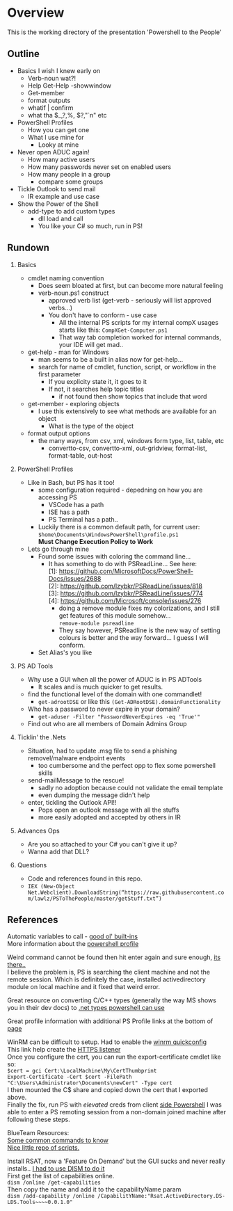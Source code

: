 # Overview

This is the working directory of the presentation 'Powershell to the People'


## Outline

* Basics I wish I knew early on
    * Verb-noun wat?!
    * Help Get-Help -showwindow
    * Get-member
    * format outputs
    * whatif | confirm
    * what tha $_,?,%, $?,"`n" etc
* PowerShell Profiles
    * How you can get one
    * What I use mine for
        * Looky at mine
* Never open ADUC again!
    * How many active users
    * How many passwords never set on enabled users
    * How many people in a group
        * compare some groups
* Tickle Outlook to send mail
    * IR example and use case
* Show the Power of the Shell
    * add-type to add custom types  
        * dll load and call
        * You like your C# so much, run in PS!




## Rundown

1. Basics
    * cmdlet naming convention
        * Does seem bloated at first, but can become more natural feeling  
        * verb-noun.ps1 construct
            * approved verb list (get-verb - seriously will list approved verbs...)
            * You don't have to conform - use case
                * All the internal PS scripts for my internal compX usages starts like this:
                    `CompXGet-Computer.ps1`
                * That way tab completion worked for internal commands, your IDE will get mad..
    * get-help - man for Windows
        * man seems to be a built in alias now for get-help...
        * search for name of cmdlet, function, script, or workflow in the first parameter 
            * If you explicity state it, it goes to it
            * If not, it searches help topic titles
                * if not found then show topics that include that word
    * get-member - exploring objects
        * I use this extensively to see what methods are available for an object
            * What is the type of the object
    * format output options
        * the many ways, from csv, xml, windows form type, list, table, etc
            * convertto-csv, convertto-xml, out-gridview, format-list, format-table, out-host

2. PowerShell Profiles
    * Like in Bash, but PS has it too!
        * some configuration required - depedning on how you are accessing PS
            * VSCode has a path
            * ISE has a path
            * PS Terminal has a path..
        * Luckily there is a common default path, for current user:
            `$home\Documents\WindowsPowerShell\profile.ps1`  
        **Must Change Execution Policy to Work** 
    * Lets go through mine
        * Found some issues with coloring the command line... 
            * It has something to do with PSReadLine... See here:   
                [1]: https://github.com/MicrosoftDocs/PowerShell-Docs/issues/2688  
                [2]: https://github.com/lzybkr/PSReadLine/issues/818  
                [3]: https://github.com/lzybkr/PSReadLine/issues/774  
                [4]: https://github.com/Microsoft/console/issues/276  
                * doing a remove module fixes my colorizations, and I still get features of this module somehow...  
                `remove-module psreadline`  
                * They say however, PSReadline is the new way of setting colours is better and the way forward... I guess I will conform.  
        * Set Alias's you like  


3. PS AD Tools
    * Why use a GUI when all the power of ADUC is in PS ADTools
        * It scales and is much quicker to get results.
    * find the functional level of the domain with one commandlet!  
        * `get-adrootDSE` or like this `(Get-ADRootDSE).domainFunctionality`
    * Who has a password to never expire in your domain?  
        * `get-aduser -Filter "PasswordNeverExpires -eq 'True'"`
    * Find out who are all members of Domain Admins Group

4. Ticklin' the .Nets
    * Situation, had to update .msg file to send a phishing removel/malware endpoint events
        * too cumbersome and the perfect opp to flex some powershell skills
    * send-mailMessage to the rescue!
        * sadly no adoption because could not validate the email template
        * even dumping the message didn't help
    * enter, tickling the Outlook API!!
        * Pops open an outlook message with all the stuffs
        * more easily adopted and accepted by others in IR

5. Advances Ops
    * Are you so attached to your C# you can't give it up?
    * Wanna add that DLL?  

6. Questions
    * Code and references found in this repo.
    * `IEX (New-Object Net.Webclient).DownloadString(“https://raw.githubusercontent.com/lawlz/PSToThePeople/master/getStuff.txt”)`





## References

Automatic variables to call - [good ol' built-ins](https://docs.microsoft.com/en-us/powershell/module/microsoft.powershell.core/about/about_automatic_variables?view=powershell-6)  
More information about the [powershell profile](https://docs.microsoft.com/en-us/powershell/module/microsoft.powershell.core/about/about_prompts?view=powershell-5.1  )

Weird command cannot be found then hit enter again and sure enough, [its there..](https://social.msdn.microsoft.com/Forums/en-US/2c40c928-ce5e-460d-a1ef-30c5ef494846/why-does-it-say-command-cannot-be-found?forum=WindowsIoT)  
I believe the problem is, PS is searching the client machine and not the remote session.  Which is definitely the case, installed activedirectory module on local machine and it fixed that weird error.    

Great resource on converting C/C++ types (generally the way MS shows you in their dev docs) to [.net types powershell can use](http://www.pinvoke.net/)  

Great profile information with additional PS Profile links at the bottom of [page](https://blogs.technet.microsoft.com/askpfeplat/2018/06/25/powershell-profiles-processing-illustrated/)  

WinRM can be difficult to setup.  Had to enable the [winrm quickconfig](https://4sysops.com/wiki/enable-powershell-remoting/)  
This link help create the [HTTPS listener](https://www.visualstudiogeeks.com/devops/how-to-configure-winrm-for-https-manually)  
Once you configure the cert, you can run the export-certificate cmdlet like so:  
    `$cert = gci Cert:\LocalMachine\My\CertThumbprint`  
    `Export-Certificate -Cert $cert -FilePath "C:\Users\Administrator\Documents\newCert" -Type cert`  
I then mounted the C$ share and copied down the cert that I exported above.  
Finally the fix, run PS with *elevated* creds from client [side Powershell](https://serverfault.com/questions/337905/enabling-powershell-remoting-access-is-denied/568228#568228)
I was able to enter a PS remoting session from a non-domain joined machine after following these steps.  


BlueTeam Resources:  
[Some common commands to know](https://github.com/sans-blue-team/blue-team-wiki/blob/gh-pages/Tools/PowerShell.md)  
[Nice little repo of scripts.](https://github.com/WiredPulse/PowerShell)


Install RSAT, now a 'Feature On Demand' but the GUI sucks and never really installs..
[I had to use DISM to do it](https://docs.microsoft.com/en-us/windows-hardware/manufacture/desktop/dism-capabilities-package-servicing-command-line-options)  
First get the list of capabilities online.  
`dism /online /get-capabilities`  
Then copy the name and add it to the capabilityName param  
`dism /add-capability /online /CapabilitYName:"Rsat.ActiveDirectory.DS-LDS.Tools~~~~0.0.1.0"`